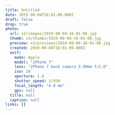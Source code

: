 ```yaml
---
title: Untitled
date: 2019-08-04T16:01:00.000Z
draft: false
drop: true
photo:
  url: s3/images/2019-08-04-16-01-00.jpg
  thumb: s3/thumbs/2019-08-04-16-01-00.jpg
  preview: s3/previews/2019-08-04-16-01-00.jpg
  created: 2019-08-04T16:01:00.000Z
  exif:
    make: Apple
    model: "iPhone 7"
    lens: "iPhone 7 back camera 3.99mm f/1.8"
    iso: 20
    aperture: 1.8
    shutter_speed: 1/950
    focal_length: "4.0 mm"
    gps: null
  title: null
  caption: null
links: []
---
```

